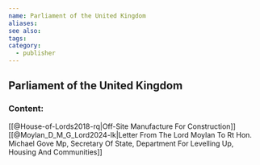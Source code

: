 ```yaml
---
name: Parliament of the United Kingdom
aliases:
see also:
tags:
category:
  - publisher
---
```


## Parliament of the United Kingdom

### Content:
[[@House-of-Lords2018-rq|Off-Site Manufacture For Construction]]
[[@Moylan_D_M_G_Lord2024-lk|Letter From The Lord Moylan To Rt Hon. Michael Gove Mp, Secretary Of State, Department For Levelling Up, Housing And Communities]]